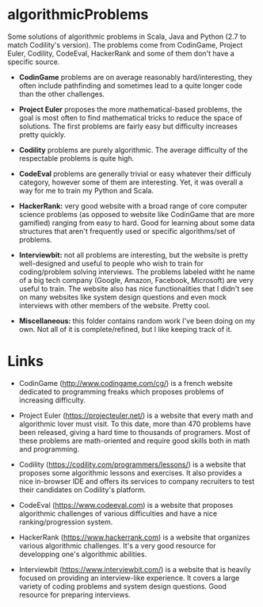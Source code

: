 algorithmicProblems
===================

Some solutions of algorithmic problems in Scala, Java and Python (2.7 to match Codility's version). The problems come from CodinGame, Project Euler, Codility, CodeEval, HackerRank and some of them don't have a specific source.

- **CodinGame** problems are on average reasonably hard/interesting, they often include pathfinding and sometimes lead to a quite longer code than the other challenges.

- **Project Euler** proposes the more mathematical-based problems, the goal is most often to find mathematical tricks to reduce the space of solutions. The first problems are fairly easy but difficulty increases pretty quickly.

- **Codility** problems are purely algorithmic. The average difficulty of the respectable problems is quite high.

- **CodeEval** problems are generally trivial or easy whatever their difficuly category, however some of them are interesting. Yet, it was overall a way for me to train my Python and Scala.

- **HackerRank:** very good website with a broad range of core computer science problems (as opposed to website like CodinGame that are more gamified) ranging from easy to hard. Good for learning about some data structures that aren't frequently used or specific algorithms/set of problems.

- **Interviewbit:** not all problems are interesting, but the website is pretty well-designed and useful to people who wish to train for coding/problem solving interviews. The problems labeled witht he name of a big tech company (Google, Amazon, Facebook, Microsoft) are very useful to train. The website also has nice functionalities that I didn't see on many websites like system design questions and even mock interviews with other members of the website. Pretty cool.

- **Miscellaneous:** this folder contains random work I've been doing on my own. Not all of it is complete/refined, but I like keeping track of it.

Links 
===================
- CodinGame (http://www.codingame.com/cg/) is a french website dedicated to programming freaks which proposes problems of increasing difficulty.

- Project Euler (https://projecteuler.net/) is a website that every math and algorithmic lover must visit. To this date, more than 470 problems have been released, giving a hard time to thousands of programers. Most of these problems are math-oriented and require good skills both in math and programming.

- Codility (https://codility.com/programmers/lessons/) is a website that proposes some algorithmic lessons and exercises. It also provides a nice in-browser IDE and offers its services to company recruiters to test their candidates on Codility's platform.

- CodeEval (https://www.codeeval.com) is a website that proposes algorithmic challenges of various difficulties and have a nice ranking/progression system.

- HackerRank (https://www.hackerrank.com) is a website that organizes various algorithmic challenges. It's a very good resource for developping one's algorithmic abilities.

- Interviewbit (https://www.interviewbit.com/) is a website that is heavily focused on providing an interview-like experience. It covers a large variety of coding problems and system design questions. Good resource for preparing interviews.

